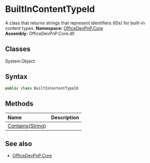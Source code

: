 # BuiltInContentTypeId
A class that returns strings that represent identifiers (IDs) for built-in content types.
**Namespace:** [OfficeDevPnP.Core](OfficeDevPnP.Core.md)  
**Assembly:** OfficeDevPnP.Core.dll  
## Classes
System.Object  
## Syntax
```C#
public class BuiltInContentTypeId
```
## Methods
|**Name**|**Description**|
|:-----|:-----|
| [Contains(String)](BuiltInContentTypeIdContainsString.md) | 
## See also
- [OfficeDevPnP.Core](OfficeDevPnP.Core.md)
